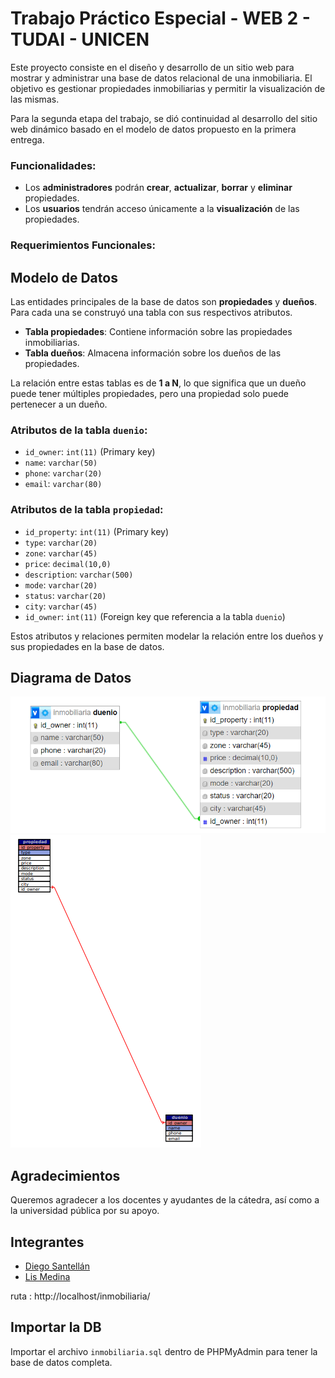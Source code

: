 # Trabajo Práctico Especial - WEB 2 - TUDAI - UNICEN

Este proyecto consiste en el diseño y desarrollo de un sitio web para mostrar y administrar una base de datos relacional de una inmobiliaria. El objetivo es gestionar propiedades inmobiliarias y permitir la visualización de las mismas.

Para la segunda etapa del trabajo, se dió continuidad al desarrollo del sitio web dinámico basado en el modelo de datos propuesto en la primera entrega.

### Funcionalidades:
- Los **administradores** podrán **crear**, **actualizar**, **borrar** y **eliminar** propiedades.
- Los **usuarios** tendrán acceso únicamente a la **visualización** de las propiedades.



### Requerimientos Funcionales:

## Modelo de Datos

Las entidades principales de la base de datos son **propiedades** y **dueños**. Para cada una se construyó una tabla con sus respectivos atributos. 

- **Tabla propiedades**: Contiene información sobre las propiedades inmobiliarias.
- **Tabla dueños**: Almacena información sobre los dueños de las propiedades.

La relación entre estas tablas es de **1 a N**, lo que significa que un dueño puede tener múltiples propiedades, pero una propiedad solo puede pertenecer a un dueño.

### Atributos de la tabla `duenio`:
- `id_owner`: `int(11)` (Primary key)
- `name`: `varchar(50)`
- `phone`: `varchar(20)`
- `email`: `varchar(80)`

### Atributos de la tabla `propiedad`:
- `id_property`: `int(11)` (Primary key)
- `type`: `varchar(20)`
- `zone`: `varchar(45)`
- `price`: `decimal(10,0)`
- `description`: `varchar(500)`
- `mode`: `varchar(20)`
- `status`: `varchar(20)`
- `city`: `varchar(45)`
- `id_owner`: `int(11)` (Foreign key que referencia a la tabla `duenio`)

Estos atributos y relaciones permiten modelar la relación entre los dueños y sus propiedades en la base de datos.

## Diagrama de Datos

![Modelo Entidad-Relación](./images/modeloentidadrelacion.png)
![Modelo Entidad-Relación Alternativo](./images/alternativo.png)

## Agradecimientos

Queremos agradecer a los docentes y ayudantes de la cátedra, así como a la universidad pública por su apoyo.

## Integrantes

- [Diego Santellán](https://www.linkedin.com/in/diego-santellan/)
- [Lis Medina](https://www.linkedin.com/in/lis-medina/)


ruta : http://localhost/inmobiliaria/ 


## Importar la DB
Importar el archivo `inmobiliaria.sql` dentro de PHPMyAdmin para tener la base de datos completa.



